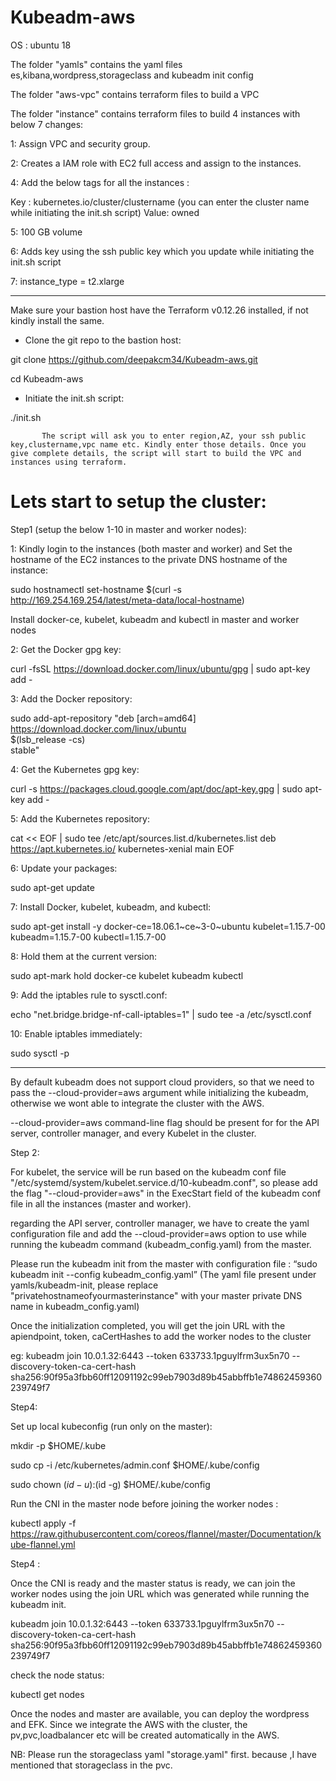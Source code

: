 # Kubeadm-aws

OS : ubuntu 18

The folder "yamls" contains the yaml files es,kibana,wordpress,storageclass and kubeadm init config

The folder "aws-vpc" contains terraform files to build a VPC

The folder "instance" contains terraform files to build 4 instances with below 7 changes:
 
 1: Assign VPC and security group.
 
 2: Creates a IAM role with EC2 full access and assign to the instances.
 
 4: Add the below tags for all the instances :
 
  Key : kubernetes.io/cluster/clustername (you can enter the cluster name while initiating the init.sh script)
  Value: owned 

  5: 100 GB volume

  6: Adds key using the ssh public key which you update while initiating the init.sh script

  7: instance_type = t2.xlarge

************************************************************************************************************

Make sure your bastion host have the  Terraform v0.12.26 installed, if not kindly install the same.


* Clone the git repo to the bastion host:

git clone https://github.com/deepakcm34/Kubeadm-aws.git

cd Kubeadm-aws


* Initiate the init.sh script:

./init.sh

           The script will ask you to enter region,AZ, your ssh public key,clustername,vpc name etc. Kindly enter those details. Once you give complete details, the script will start to build the VPC and instances using terraform.


#      Lets start to setup the cluster:


 Step1 (setup the below 1-10 in master and worker nodes):

  1: Kindly login to the instances (both master and worker) and Set the hostname of the EC2 instances to the private DNS hostname of the instance:
 
  sudo hostnamectl set-hostname $(curl -s http://169.254.169.254/latest/meta-data/local-hostname)
 
 Install docker-ce, kubelet, kubeadm and kubectl in master and worker nodes
 
  2: Get the Docker gpg key:

curl -fsSL https://download.docker.com/linux/ubuntu/gpg | sudo apt-key add -

  3: Add the Docker repository:

sudo add-apt-repository    "deb [arch=amd64] https://download.docker.com/linux/ubuntu \
   $(lsb_release -cs) \
   stable"
  
  
   4: Get the Kubernetes gpg key:

curl -s https://packages.cloud.google.com/apt/doc/apt-key.gpg | sudo apt-key add -

   5: Add the Kubernetes repository:

cat << EOF | sudo tee /etc/apt/sources.list.d/kubernetes.list
deb https://apt.kubernetes.io/ kubernetes-xenial main
EOF

   6: Update your packages:

sudo apt-get update

   7: Install Docker, kubelet, kubeadm, and kubectl:
  
sudo apt-get install -y docker-ce=18.06.1~ce~3-0~ubuntu kubelet=1.15.7-00 kubeadm=1.15.7-00 kubectl=1.15.7-00

   8: Hold them at the current version:

sudo apt-mark hold docker-ce kubelet kubeadm kubectl

   9: Add the iptables rule to sysctl.conf:

echo "net.bridge.bridge-nf-call-iptables=1" | sudo tee -a /etc/sysctl.conf

   10: Enable iptables immediately:

sudo sysctl -p


---------------------------------------------------------------

By default kubeadm does not support cloud providers, so that we need to pass the --cloud-provider=aws argument while initializing the kubeadm, otherwise we wont able to integrate the cluster with the AWS.

--cloud-provider=aws command-line flag should be present for for the API server, controller manager, and every Kubelet in the cluster.

Step 2:

For kubelet, the service will be run based on the kubeadm conf file "/etc/systemd/system/kubelet.service.d/10-kubeadm.conf", so please add the flag "--cloud-provider=aws" in the ExecStart field of the kubeadm conf file in all the instances (master and worker).

regarding the  API server, controller manager, we have to create the yaml configuration file and add the --cloud-provider=aws option to use while running the kubeadm command (kubeadm_config.yaml) from the master.

Please run the kubeadm init from the master with configuration file : “sudo kubeadm init --config kubeadm_config.yaml” (The yaml file present under yamls/kubeadm-init, please replace "privatehostnameofyourmasterinstance" with your master private DNS name in kubeadm_config.yaml)

Once the initialization completed, you will get the join URL with the apiendpoint, token,  caCertHashes to add the worker nodes to the cluster

eg:   kubeadm join 10.0.1.32:6443 --token 633733.1pguylfrm3ux5n70 --discovery-token-ca-cert-hash sha256:90f95a3fbb60ff12091192c99eb7903d89b45abbffb1e74862459360239749f7

Step4:


Set up local kubeconfig (run only on the master):

mkdir -p $HOME/.kube

sudo cp -i /etc/kubernetes/admin.conf $HOME/.kube/config

sudo chown $(id -u):$(id -g) $HOME/.kube/config




Run the CNI in the master node before joining the worker nodes :

kubectl apply -f https://raw.githubusercontent.com/coreos/flannel/master/Documentation/kube-flannel.yml




Step4 :

Once the CNI is ready and the master status is ready, we can join the worker nodes using the join URL which was generated while running the kubeadm init.

kubeadm join 10.0.1.32:6443 --token 633733.1pguylfrm3ux5n70 --discovery-token-ca-cert-hash sha256:90f95a3fbb60ff12091192c99eb7903d89b45abbffb1e74862459360239749f7




check the node status:

kubectl get nodes


Once the nodes and master are available, you can deploy the wordpress and EFK. Since we integrate the AWS with the cluster, the pv,pvc,loadbalancer etc will be created automatically in the AWS.

NB: Please run the storageclass yaml "storage.yaml" first. because ,I have mentioned that storageclass in the pvc.
